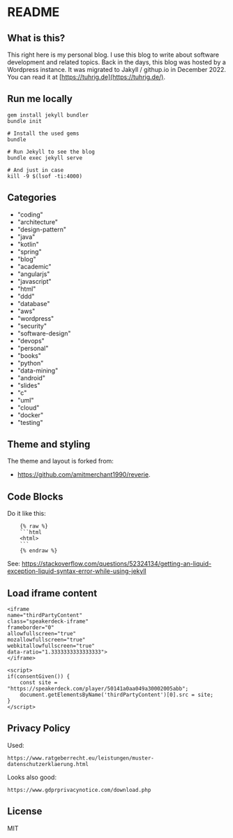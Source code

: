 README
======

## What is this?

This right here is my personal blog.
I use this blog to write about software development and related topics.
Back in the days, this blog was hosted by a Wordpress instance.
It was migrated to Jakyll / githup.io in December 2022.
You can read it at [https://tuhrig.de](https://tuhrig.de/).

## Run me locally

    gem install jekyll bundler
    bundle init
 
    # Install the used gems
    bundle

    # Run Jekyll to see the blog
    bundle exec jekyll serve

    # And just in case
    kill -9 $(lsof -ti:4000)

## Categories

- "coding"
- "architecture"
- "design-pattern" 
- "java"
- "kotlin" 
- "spring"
- "blog" 
- "academic" 
- "angularjs"
- "javascript"
- "html"
- "ddd"
- "database"
- "aws"
- "wordpress"
- "security"
- "software-design" 
- "devops"
- "personal" 
- "books"
- "python" 
- "data-mining"
- "android"
- "slides"
- "c"
- "uml"
- "cloud"
- "docker"
- "testing"

## Theme and styling

The theme and layout is forked from:

- https://github.com/amitmerchant1990/reverie.

## Code Blocks

Do it like this:

````
    {% raw %}
    ```html
    <html>
    ```
    {% endraw %}
````

See: https://stackoverflow.com/questions/52324134/getting-an-liquid-exception-liquid-syntax-error-while-using-jekyll

## Load iframe content

```
<iframe
name="thirdPartyContent"
class="speakerdeck-iframe"
frameborder="0"
allowfullscreen="true"
mozallowfullscreen="true"
webkitallowfullscreen="true"
data-ratio="1.3333333333333333">
</iframe>

<script>
if(consentGiven()) {
    const site = "https://speakerdeck.com/player/50141a0aa049a30002005abb";
    document.getElementsByName('thirdPartyContent')[0].src = site;
}
</script>
```

## Privacy Policy

Used:

    https://www.ratgeberrecht.eu/leistungen/muster-datenschutzerklaerung.html 

Looks also good:

    https://www.gdprprivacynotice.com/download.php

## License

MIT

